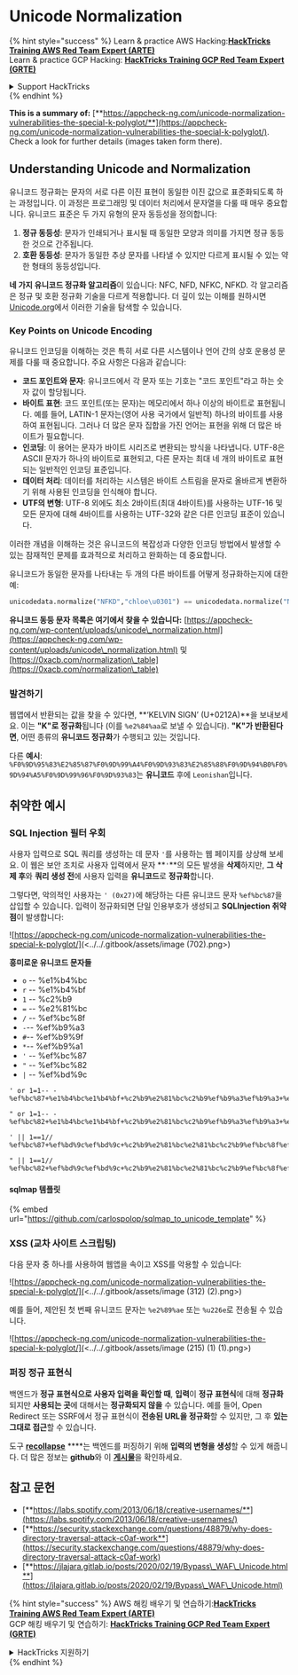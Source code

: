 # Unicode Normalization

{% hint style="success" %}
Learn & practice AWS Hacking:<img src="/.gitbook/assets/arte.png" alt="" data-size="line">[**HackTricks Training AWS Red Team Expert (ARTE)**](https://training.hacktricks.xyz/courses/arte)<img src="/.gitbook/assets/arte.png" alt="" data-size="line">\
Learn & practice GCP Hacking: <img src="/.gitbook/assets/grte.png" alt="" data-size="line">[**HackTricks Training GCP Red Team Expert (GRTE)**<img src="/.gitbook/assets/grte.png" alt="" data-size="line">](https://training.hacktricks.xyz/courses/grte)

<details>

<summary>Support HackTricks</summary>

* Check the [**subscription plans**](https://github.com/sponsors/carlospolop)!
* **Join the** 💬 [**Discord group**](https://discord.gg/hRep4RUj7f) or the [**telegram group**](https://t.me/peass) or **follow** us on **Twitter** 🐦 [**@hacktricks\_live**](https://twitter.com/hacktricks\_live)**.**
* **Share hacking tricks by submitting PRs to the** [**HackTricks**](https://github.com/carlospolop/hacktricks) and [**HackTricks Cloud**](https://github.com/carlospolop/hacktricks-cloud) github repos.

</details>
{% endhint %}

**This is a summary of:** [**https://appcheck-ng.com/unicode-normalization-vulnerabilities-the-special-k-polyglot/**](https://appcheck-ng.com/unicode-normalization-vulnerabilities-the-special-k-polyglot/). Check a look for further details (images taken form there).

## Understanding Unicode and Normalization

유니코드 정규화는 문자의 서로 다른 이진 표현이 동일한 이진 값으로 표준화되도록 하는 과정입니다. 이 과정은 프로그래밍 및 데이터 처리에서 문자열을 다룰 때 매우 중요합니다. 유니코드 표준은 두 가지 유형의 문자 동등성을 정의합니다:

1. **정규 동등성**: 문자가 인쇄되거나 표시될 때 동일한 모양과 의미를 가지면 정규 동등한 것으로 간주됩니다.
2. **호환 동등성**: 문자가 동일한 추상 문자를 나타낼 수 있지만 다르게 표시될 수 있는 약한 형태의 동등성입니다.

**네 가지 유니코드 정규화 알고리즘**이 있습니다: NFC, NFD, NFKC, NFKD. 각 알고리즘은 정규 및 호환 정규화 기술을 다르게 적용합니다. 더 깊이 있는 이해를 원하시면 [Unicode.org](https://unicode.org/)에서 이러한 기술을 탐색할 수 있습니다.

### Key Points on Unicode Encoding

유니코드 인코딩을 이해하는 것은 특히 서로 다른 시스템이나 언어 간의 상호 운용성 문제를 다룰 때 중요합니다. 주요 사항은 다음과 같습니다:

* **코드 포인트와 문자**: 유니코드에서 각 문자 또는 기호는 "코드 포인트"라고 하는 숫자 값이 할당됩니다.
* **바이트 표현**: 코드 포인트(또는 문자)는 메모리에서 하나 이상의 바이트로 표현됩니다. 예를 들어, LATIN-1 문자는(영어 사용 국가에서 일반적) 하나의 바이트를 사용하여 표현됩니다. 그러나 더 많은 문자 집합을 가진 언어는 표현을 위해 더 많은 바이트가 필요합니다.
* **인코딩**: 이 용어는 문자가 바이트 시리즈로 변환되는 방식을 나타냅니다. UTF-8은 ASCII 문자가 하나의 바이트로 표현되고, 다른 문자는 최대 네 개의 바이트로 표현되는 일반적인 인코딩 표준입니다.
* **데이터 처리**: 데이터를 처리하는 시스템은 바이트 스트림을 문자로 올바르게 변환하기 위해 사용된 인코딩을 인식해야 합니다.
* **UTF의 변형**: UTF-8 외에도 최소 2바이트(최대 4바이트)를 사용하는 UTF-16 및 모든 문자에 대해 4바이트를 사용하는 UTF-32와 같은 다른 인코딩 표준이 있습니다.

이러한 개념을 이해하는 것은 유니코드의 복잡성과 다양한 인코딩 방법에서 발생할 수 있는 잠재적인 문제를 효과적으로 처리하고 완화하는 데 중요합니다.

유니코드가 동일한 문자를 나타내는 두 개의 다른 바이트를 어떻게 정규화하는지에 대한 예:
```python
unicodedata.normalize("NFKD","chloe\u0301") == unicodedata.normalize("NFKD", "chlo\u00e9")
```
**유니코드 동등 문자 목록은 여기에서 찾을 수 있습니다:** [https://appcheck-ng.com/wp-content/uploads/unicode\_normalization.html](https://appcheck-ng.com/wp-content/uploads/unicode\_normalization.html) 및 [https://0xacb.com/normalization\_table](https://0xacb.com/normalization\_table)

### 발견하기

웹앱에서 반환되는 값을 찾을 수 있다면, **‘KELVIN SIGN’ (U+0212A)**을 보내보세요. 이는 **"K"로 정규화**됩니다 (이를 `%e2%84%aa`로 보낼 수 있습니다). **"K"가 반환된다면**, 어떤 종류의 **유니코드 정규화**가 수행되고 있는 것입니다.

다른 **예시**: `%F0%9D%95%83%E2%85%87%F0%9D%99%A4%F0%9D%93%83%E2%85%88%F0%9D%94%B0%F0%9D%94%A5%F0%9D%99%96%F0%9D%93%83`는 **유니코드** 후에 `Leonishan`입니다.

## **취약한 예시**

### **SQL Injection 필터 우회**

사용자 입력으로 SQL 쿼리를 생성하는 데 문자 `'`를 사용하는 웹 페이지를 상상해 보세요. 이 웹은 보안 조치로 사용자 입력에서 문자 **`'`**의 모든 발생을 **삭제**하지만, **그 삭제 후**와 **쿼리 생성 전**에 사용자 입력을 **유니코드**로 **정규화**합니다.

그렇다면, 악의적인 사용자는 `' (0x27)`에 해당하는 다른 유니코드 문자 `%ef%bc%87`을 삽입할 수 있습니다. 입력이 정규화되면 단일 인용부호가 생성되고 **SQLInjection 취약점**이 발생합니다:

![https://appcheck-ng.com/unicode-normalization-vulnerabilities-the-special-k-polyglot/](<../../.gitbook/assets/image (702).png>)

**흥미로운 유니코드 문자들**

* `o` -- %e1%b4%bc
* `r` -- %e1%b4%bf
* `1` -- %c2%b9
* `=` -- %e2%81%bc
* `/` -- %ef%bc%8f
* `-`-- %ef%b9%a3
* `#`-- %ef%b9%9f
* `*`-- %ef%b9%a1
* `'` -- %ef%bc%87
* `"` -- %ef%bc%82
* `|` -- %ef%bd%9c
```
' or 1=1-- -
%ef%bc%87+%e1%b4%bc%e1%b4%bf+%c2%b9%e2%81%bc%c2%b9%ef%b9%a3%ef%b9%a3+%ef%b9%a3

" or 1=1-- -
%ef%bc%82+%e1%b4%bc%e1%b4%bf+%c2%b9%e2%81%bc%c2%b9%ef%b9%a3%ef%b9%a3+%ef%b9%a3

' || 1==1//
%ef%bc%87+%ef%bd%9c%ef%bd%9c+%c2%b9%e2%81%bc%e2%81%bc%c2%b9%ef%bc%8f%ef%bc%8f

" || 1==1//
%ef%bc%82+%ef%bd%9c%ef%bd%9c+%c2%b9%e2%81%bc%e2%81%bc%c2%b9%ef%bc%8f%ef%bc%8f
```
#### sqlmap 템플릿

{% embed url="https://github.com/carlospolop/sqlmap_to_unicode_template" %}

### XSS (교차 사이트 스크립팅)

다음 문자 중 하나를 사용하여 웹앱을 속이고 XSS를 악용할 수 있습니다:

![https://appcheck-ng.com/unicode-normalization-vulnerabilities-the-special-k-polyglot/](<../../.gitbook/assets/image (312) (2).png>)

예를 들어, 제안된 첫 번째 유니코드 문자는 `%e2%89%ae` 또는 `%u226e`로 전송될 수 있습니다.

![https://appcheck-ng.com/unicode-normalization-vulnerabilities-the-special-k-polyglot/](<../../.gitbook/assets/image (215) (1) (1).png>)

### 퍼징 정규 표현식

백엔드가 **정규 표현식으로 사용자 입력을 확인할 때**, **입력**이 **정규 표현식**에 대해 **정규화**되지만 **사용되는 곳**에 대해서는 **정규화되지 않을** 수 있습니다. 예를 들어, Open Redirect 또는 SSRF에서 정규 표현식이 **전송된 URL을 정규화**할 수 있지만, 그 후 **있는 그대로 접근**할 수 있습니다.

도구 [**recollapse**](https://github.com/0xacb/recollapse) \*\*\*\*는 백엔드를 퍼징하기 위해 **입력의 변형을 생성**할 수 있게 해줍니다. 더 많은 정보는 **github**와 이 [**게시물**](https://0xacb.com/2022/11/21/recollapse/)을 확인하세요.

## 참고 문헌

* [**https://labs.spotify.com/2013/06/18/creative-usernames/**](https://labs.spotify.com/2013/06/18/creative-usernames/)
* [**https://security.stackexchange.com/questions/48879/why-does-directory-traversal-attack-c0af-work**](https://security.stackexchange.com/questions/48879/why-does-directory-traversal-attack-c0af-work)
* [**https://jlajara.gitlab.io/posts/2020/02/19/Bypass\_WAF\_Unicode.html**](https://jlajara.gitlab.io/posts/2020/02/19/Bypass\_WAF\_Unicode.html)

{% hint style="success" %}
AWS 해킹 배우기 및 연습하기:<img src="/.gitbook/assets/arte.png" alt="" data-size="line">[**HackTricks Training AWS Red Team Expert (ARTE)**](https://training.hacktricks.xyz/courses/arte)<img src="/.gitbook/assets/arte.png" alt="" data-size="line">\
GCP 해킹 배우기 및 연습하기: <img src="/.gitbook/assets/grte.png" alt="" data-size="line">[**HackTricks Training GCP Red Team Expert (GRTE)**<img src="/.gitbook/assets/grte.png" alt="" data-size="line">](https://training.hacktricks.xyz/courses/grte)

<details>

<summary>HackTricks 지원하기</summary>

* [**구독 계획**](https://github.com/sponsors/carlospolop) 확인하기!
* **💬 [**Discord 그룹**](https://discord.gg/hRep4RUj7f) 또는 [**텔레그램 그룹**](https://t.me/peass)에 참여하거나 **Twitter** 🐦 [**@hacktricks\_live**](https://twitter.com/hacktricks\_live)**를 팔로우하세요.**
* **[**HackTricks**](https://github.com/carlospolop/hacktricks) 및 [**HackTricks Cloud**](https://github.com/carlospolop/hacktricks-cloud) github 리포지토리에 PR을 제출하여 해킹 팁을 공유하세요.**

</details>
{% endhint %}
